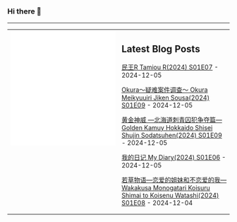 ### Hi there 👋

<!--
**etng/etng** is a ✨ _special_ ✨ repository because its `README.md` (this file) appears on your GitHub profile.

Here are some ideas to get you started:

- 🔭 I’m currently working on ...
- 🌱 I’m currently learning ...
- 👯 I’m looking to collaborate on ...
- 🤔 I’m looking for help with ...
- 💬 Ask me about ...
- 📫 How to reach me: ...
- 😄 Pronouns: ...
- ⚡ Fun fact: ...
-->


---

<table>
<tr>
<td valign="top" width="50%">
<img src="metrics.svg" alt="Metric" />
</td>
<td valign="top" width="50%">

## Latest Blog Posts
<!-- blog start -->
[民王R Tamiou R(2024) S01E07](http://www.fanxinzhui.com/rr/2594#S01E07) - 2024-12-05

[Okura～疑难案件调查～ Okura Meikyuuiri Jiken Sousa(2024) S01E09](http://www.fanxinzhui.com/rr/2591#S01E09) - 2024-12-05

[黄金神威 —北海道刺青囚犯争夺篇— Golden Kamuy Hokkaido Shisei Shujin Sodatsuhen(2024) S01E09](http://www.fanxinzhui.com/rr/2587#S01E09) - 2024-12-05

[我的日记 My Diary(2024) S01E06](http://www.fanxinzhui.com/rr/2595#S01E06) - 2024-12-05

[若草物语—恋爱的姐妹和不恋爱的我— Wakakusa Monogatari Koisuru Shimai to Koisenu Watashi(2024) S01E08](http://www.fanxinzhui.com/rr/2585#S01E08) - 2024-12-04
<!-- blog end -->

</td></tr></table>

